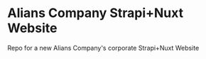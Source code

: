 # Alians Company Strapi+Nuxt Website
 Repo for a new Alians Company's corporate Strapi+Nuxt Website
